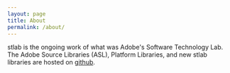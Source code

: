 ```yaml
---
layout: page
title: About
permalink: /about/
---
```


stlab is the ongoing work of what was Adobe's Software Technology Lab. The Adobe Source Libraries (ASL), Platform Libraries, and new stlab libraries are hosted on [github](https://github.com/stlab).

